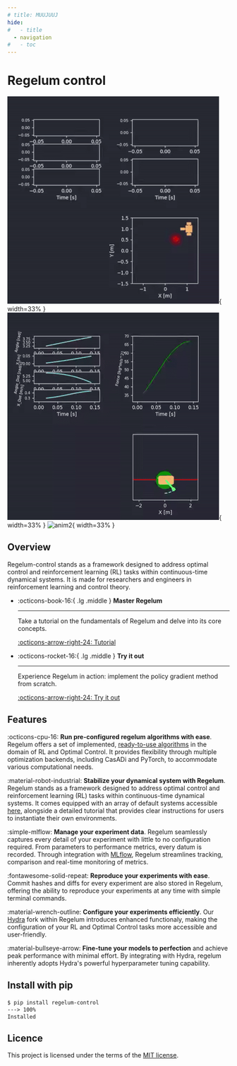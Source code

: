 ```yaml
---
# title: MUUJUUJ
hide:
#   - title
  - navigation
#   - toc
---
```

# Regelum control

![anim2](gfx/3wrobot_mpc.gif){ width=33% }
![anim2](gfx/cartpole_lyapunov.gif){  width=33% }
![anim2](gfx/pendulum_reinforce.gif){ width=33% }

## Overview
Regelum-control stands as a framework designed to address optimal control and reinforcement learning (RL) tasks within continuous-time dynamical systems. It is made for researchers and engineers in reinforcement learning and control theory. 


<!-- <style>
.md-content .md-typeset h1 { display: none; }
</style> -->

<!-- # Regelum -->
<!-- <figure markdown>
  ![Regelum](../gfx/regelum.svg)
  <img src="/regelum.svg">
  <figcaption>DQN GOVNO</figcaption>
</figure> -->

<!-- <p align="center">
  <a href="https://sqlmodel.tiangolo.com"><img src="../gfx/regelum.svg" alt="SQLModel"></a>
</p> -->
<!-- <p align="center">
    <em>SQLModel, SQL databases in Python, designed for simplicity, compatibility, and robustness.</em>
</p> -->


<!-- <p align="center">
<a href="https://github.com/tiangolo/sqlmodel/actions?query=workflow%3ATest" target="_blank">
    <img src="https://github.com/tiangolo/sqlmodel/workflows/Test/badge.svg" alt="Test">
</a>
<a href="https://github.com/tiangolo/sqlmodel/actions?query=workflow%3APublish" target="_blank">
    <img src="https://github.com/tiangolo/sqlmodel/workflows/Publish/badge.svg" alt="Publish">
</a>
<a href="https://coverage-badge.samuelcolvin.workers.dev/redirect/tiangolo/sqlmodel" target="_blank">
    <img src="https://coverage-badge.samuelcolvin.workers.dev/tiangolo/sqlmodel.svg" alt="Coverage">
<a href="https://pypi.org/project/sqlmodel" target="_blank">
    <img src="https://img.shields.io/pypi/v/sqlmodel?color=%2334D058&label=pypi%20package" alt="Package version">
</a>
</p> -->
<!-- 
## Quick start -->

<div class="grid cards" markdown>

<!-- -   :octicons-light-bulb-16:{ .lg .middle } __Get to know Regelum__

    ---

    Dive into the introduction for an overview of its principal concepts and features.

    [:octicons-arrow-right-24: Introduction](introduction.md) -->

<!-- -   :octicons-rocket-16:{ .lg .middle } __Set it up__

    ---

    Install Regelum using pip and easily dive into your first simulation experience.


    [:octicons-arrow-right-24: Quick start][] -->

-   :octicons-book-16:{ .lg .middle } __Master Regelum__

    ---

    Take a tutorial on the fundamentals of Regelum and delve into its core concepts.

    [:octicons-arrow-right-24: Tutorial](tutorials/introduction)

-   :octicons-rocket-16:{ .lg .middle } __Try it out__

    ---

    Experience Regelum in action: implement the policy gradient method from scratch. 

    [:octicons-arrow-right-24: Try it out](notebooks/policy_gradient)

<!-- -   :octicons-light-bulb-16:{ .lg .middle } __Get to know Regelum__

    ---

    Dive into the introduction for an overview of its principal concepts and features.

    [:octicons-arrow-right-24: Introduction](introduction.md)

-   :octicons-rocket-16:{ .lg .middle } __Try it out__

    ---

    Experience Regelum in action: launch our interactive colab demo. 

    [:octicons-arrow-right-24: Try it in colab](#) -->

</div>

## Features

:octicons-cpu-16: __Run pre-configured regelum algorithms with ease__. Regelum offers a set of implemented, [ready-to-use algorithms](tutorials/stable-presets.md) in the domain of RL and Optimal Control. 
It provides flexibility through multiple optimization backends, including CasADi and PyTorch, to accommodate various computational needs.

:material-robot-industrial: __Stabilize your dynamical system with Regelum__. Regelum stands as a framework 
designed to address optimal control and reinforcement learning (RL) 
tasks within continuous-time dynamical systems. 
It comes equipped with an array of default systems accessible [here](systems/kin_point/), 
alongside a detailed tutorial that provides clear instructions 
for users to instantiate their own environments.

:simple-mlflow: __Manage your experiment data__. Regelum seamlessly captures
every detail of your experiment with little to no configuration required. 
From parameters to performance metrics, every datum is recorded. Through integration with [MLflow](https://mlflow.org/), 
Regelum streamlines tracking, comparison and real-time monitoring of metrics.

:fontawesome-solid-repeat: __Reproduce your experiments with ease__. Commit hashes and diffs for every experiment are also stored in Regelum, 
offering the ability to reproduce your experiments at any time with simple terminal commands.

:material-wrench-outline: __Configure your experiments efficiently__. Our [Hydra](https://hydra.cc/) fork within Regelum introduces enhanced functionaly, 
making the configuration of your RL and Optimal Control tasks more accessible and user-friendly.

:material-bullseye-arrow: __Fine-tune your models to perfection__ and achieve peak performance with minimal effort. 
By integrating with Hydra, regelum inherently adopts Hydra's powerful hyperparameter tuning capability.

## Install with pip
<!-- termynal -->

```
$ pip install regelum-control
---> 100%
Installed
```

## Licence

This project is licensed under the terms of the [MIT license](TODO).

